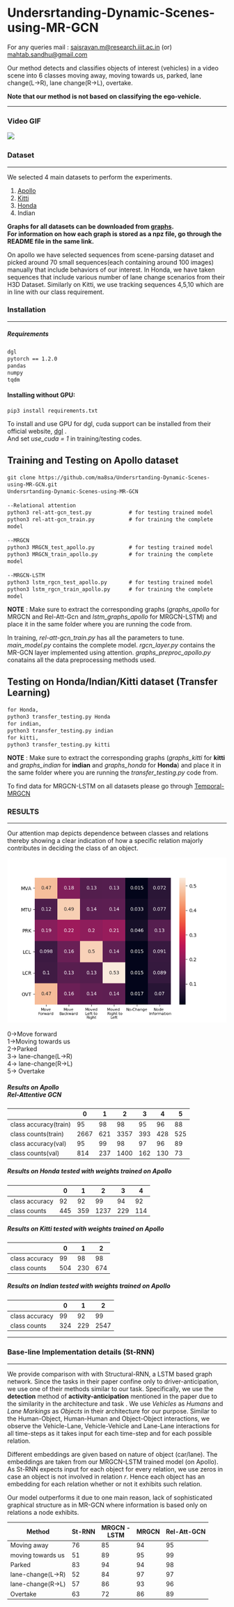 # Undersrtanding-Dynamic-Scenes-using-MR-GCN

For any queries mail : saisravan.m@research.iiit.ac.in (or)
mahtab.sandhu@gmail.com

Our method detects and classifies objects of interest (vehicles) in a video scene into 6 classes moving away, moving towards us, parked, lane change(L->R), lane change(R->L), overtake. 

**Note that our method is not based on classifying the ego-vehicle.**

---------------------
### Video GIF

<img src="cut_video.gif?raw=true">

### Dataset
-----------
We selected 4 main datasets to perform the experiments.
1. [Apollo](http://apolloscape.auto/scene.html) 
2. [Kitti](http://www.cvlibs.net/datasets/kitti/eval_tracking.php)
3. [Honda](https://usa.honda-ri.com/H3D)
4. Indian


**Graphs for all datasets can be downloaded from [graphs](https://drive.google.com/drive/folders/1Jm3oQr-05VDTnybUakRXL-fxBXDQ5VtG?usp=sharing).<br />
For information on how each graph is stored as a npz file, go through the README file in the same link.**

On apollo we have selected sequences from scene-parsing dataset and picked around 70 small sequences(each containing around 100 images) manually that include behaviors of our interest. In Honda, we have taken sequences that include various number of lane change scenarios from their H3D Dataset. Similarly on Kitti, we use tracking sequences 4,5,10 which are in line with our class requirement.

### Installation
--------------
##### Requirements
```
dgl
pytorch == 1.2.0
pandas
numpy
tqdm
```

#### Installing without GPU:
```
pip3 install requirements.txt
```
To install and use GPU for dgl, cuda support can be installed from their official website, [dgl](https://www.dgl.ai/pages/start.html) .<br /> 
And set *use_cuda = 1* in training/testing codes.

## Training and Testing on Apollo dataset 
```
git clone https://github.com/ma8sa/Undersrtanding-Dynamic-Scenes-using-MR-GCN.git
Undersrtanding-Dynamic-Scenes-using-MR-GCN

--Relational attention
python3 rel-att-gcn_test.py			   # for testing trained model
python3 rel-att-gcn_train.py		   # for training the complete model

--MRGCN
python3 MRGCN_test_apollo.py		   # for testing trained model
python3 MRGCN_train_apollo.py		   # for training the complete model

--MRGCN-LSTM
python3 lstm_rgcn_test_apollo.py       # for testing trained model
python3 lstm_rgcn_train_apollo.py      # for training the complete model

```
**NOTE** : Make sure to extract the corresponding graphs (*graphs_apollo* for MRGCN and Rel-Att-Gcn and *lstm_graphs_apollo* for MRGCN-LSTM) and place it in the same folder where you are running the code from.

In training, *rel-att-gcn_train.py* has all the parameters to tune. *main_model.py* contains the complete model. *rgcn_layer.py* contains the MR-GCN layer implemented using attention. *graphs_preproc_apollo.py* conatains all the data preprocessing methods used. 

## Testing on Honda/Indian/Kitti dataset (Transfer Learning)
```
for Honda,
python3 transfer_testing.py Honda
for indian,
python3 transfer_testing.py indian
for kitti,
python3 transfer_testing.py kitti
```
**NOTE** : Make sure to extract the corresponding graphs (*graphs_kitti* for **kitti** and *graphs_indian* for **indian** and *graphs_honda* for **Honda**) and place it in the same folder where you are running the *transfer_testing.py* code from.

To find data for MRGCN-LSTM on all datasets please go through [Temporal-MRGCN](https://github.com/ma8sa/temporal-MR-GCN)
### RESULTS
---------
Our attention map depicts dependence between classes and relations thereby showing a clear indication of how a specific relation majorly contributes in deciding the class of an object. 

<img src="mean_max.png?raw=true">


0->Move forward<br />
1->Moving towards us<br />
2->Parked<br />
3-> lane-change(L->R)<br />
4-> lane-change(R->L)<br />
5-> Overtake

##### Results on Apollo <br> Rel-Attentive GCN
|  | 0 | 1 | 2 | 3 | 4 | 5 |
| ------------- | ------------- | ------------ | ------------ | ------------ | ------------ | ------------ |
| class accuracy(train)| 95 | 98 | 98 | 95 | 96 | 88 |  
| class counts(train)  | 2667 | 621 | 3357 |393  | 428 | 525  |
| class accuracy(val)  | 95 | 99 | 98 | 97 | 96 | 89 |
| class counts(val)  | 814 | 237 | 1400 | 162 | 130 | 73 |

##### Results on Honda tested with weights trained on Apollo
|  | 0 | 1 | 2 | 3 | 4 |
| ------------- | ------------- | ------------ | ------------ | ------------ | ------------ |
| class accuracy| 92 | 92 | 99 | 94 | 92 |  
| class counts  | 445 | 359 | 1237 | 229 | 114 |

##### Results on Kitti tested with weights trained on Apollo
|  | 0 | 1 | 2 |
| ------------- | ------------- | ------------ | ------------ |
| class accuracy| 99 | 98 | 98 |
| class counts  | 504 | 230 | 674 |

##### Results on Indian tested with weights trained on Apollo
|  | 0 | 1 | 2 |
| ------------- | ------------- | ------------ | ------------ |
| class accuracy| 99 | 92 | 99 |
| class counts  | 324 | 229 | 2547 |


---------------------
### Base-line Implementation details (St-RNN)
-------------
We provide comparison with with Structural-RNN, a LSTM based graph network. Since the tasks in their paper confine only to driver-anticipation, we use one of their methods similar to our task. Specifically, we use the **detection** method of **activity-anticipation** mentioned in the paper due to the similarity in the architecture and task . We use *Vehicles* as *Humans* and *Lane Markings* as *Objects* in their architecture for our purpose. Similar to the Human-Object, Human-Human and Object-Object interactions, we observe the Vehicle-Lane, Vehicle-Vehicle and Lane-Lane interactions for all time-steps as it takes input for each time-step and for each possible relation.

Different embeddings are given based on nature of object (car/lane). The embeddings are taken from our MRGCN-LSTM trained model (on Apollo). As St-RNN expects input for each object for every relation, we use zeros in case an object is not involved in relation *r*. Hence each object has an embedding for each relation whether or not it exhibits such relation. 

Our model outperforms it due to one main reason, lack of sophisticated graphical structure as in MR-GCN where information is based only on relations a node exhibits.  


| Method  | St-RNN | MRGCN -<br> LSTM | MRGCN | Rel-Att-GCN | 
| ------------- | ------------ | ------------| -------------| -------------|
| Moving away  | 76  |	85 | 94 | 95 |
| moving towards us  | 51 |	89 | 95 | 99 |
| Parked  | 83  | 94 | 94 | 98 |
| lane-change(L->R)  | 52  | 84 | 97 | 97 |
| lane-change(R->L)  | 57  | 86 | 93 | 96 |
| Overtake  | 63  | 72 | 86 | 89 |



<!---
<img src="cut_video.gif?raw=true">
>
### Attention Explanantion
-----------
Due to space constraint in the paper, we have defined attention as a module in the paper. Here, we give it's working and explanation.<br/>
To weight the outputs from LSTM(which are ordered w.r.t time), we use attention as a weighted sum for predicting the output.<br/>
>
Given output from LSTM as L<sub>g</sub>,
we define a HEAD as triplet containing Query(Q),Key(K),Value(V). The query, Key and Values are learnable intermediate parameters. Q and K are used to find which values of input are similar/highly related and V is to weight them. Hence, the equation becomes : 
>
![attention_eqn](https://drive.google.com/uc?export=view&id=1AsejV-js_mxJ3oJnoLqMDZwBGRBrgj0B)
>
dk is the sacling factor(from paper). This is applied for all time-stamps.<br/> 
As dimension of L<sub>g</sub> is N x T x d<sub>2</sub>, attention using Q,K,V on **each node** gives, T x d<sub>3</sub> output. **Attention applies the above equation for all time-stamps, hence the T x d<sub>3</sub> output**.<br/>
If h heads are available, all heads are concatenated not across time but across d<sub>3</sub> dimension. Hence, output dimension remains same as T x d<sub>3</sub>, as we finally project to input dimension for output from attention.
![mh eqn](https://drive.google.com/uc?export=view&id=1RGs2zFIPcZA6t3jTy0S07BM-c_6rG3jQ)
>
where head<sub>i</sub> = Attention(Q,K<sub>i</sub>,V<sub>i</sub>).<br/>
The final out put of attention is T x d<sub>3</sub> for **each node**.
--->
